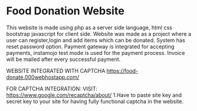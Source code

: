 # Food Donation Website
This website is made using php as a server side language, html css bootstrap javascript for client side. Website was made as a project where a user can register,login and add items which can be donated. System has reset password option. Payment gateway is integrated for accepting payments, instamojo test mode is used for the payment process. Invoice will be mailed after every successful payment.

WEBSITE INTEGRATED WITH CAPTCHA
https://food-donate.000webhostapp.com/

FOR CAPTCHA INTEGRATION:
VISIT:
https://www.google.com/recaptcha/about/
1.Have to paste site key and secret key to your site for having fully functional captcha in the website.
